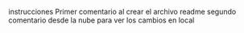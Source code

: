instrucciones
Primer comentario al crear el archivo readme
segundo comentario desde la nube para ver los cambios en local

